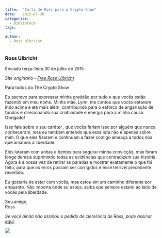 ```yaml
---
title:  "Carta de Ross para o Crypto Show"
date:   2015-07-30
categories:
  - Biblioteca
tags:
  -
author:
  - Ross Ulbricht
---
```



### Ross Ulbricht 


Enviado terça-feira,30 de julho de 2015

_Site originario - [Free Ross Ulbricht](https://freeross.org/crypto-show-letter-2015/)_

Para todos do The Crypto Show

Eu escrevo para expressar minha gratidão por tudo o que vocês estão fazendo em meu nome. Minha mãe, Lynn, me contou que vocês estavam indo acima e até mais além, contribuindo para o esforço de angariação de fundos e direcionando sua criatividade e energia para a minha causa. Obrigado!

Isso fala sobre o seu caráter , que vocês fariam isso por alguém que nunca conheceram, mas eu também entendo que essa luta não é apenas sobre mim. O que eles fizeram e continuam a fazer comigo ameaça a todos nós que amamos a liberdade.

Eles lutaram com unhas e dentes para segurar minha convicção, mas foram longe demais suprimindo todas as evidências que contradizem sua história. Agora é a nossa vez de retirar as paradas e mostrar exatamente o que foi feito, para que os erros possam ser corrigidos e esse terrível precedente revertido.

Eu gostaria de estar com vocês, mas estou em um caminho diferente por enquanto. Não importa onde eu esteja, saiba que sempre estarei ao lado de vocês pela liberdade.

Seu amigo,  
Ross

_Se você ainda não assinou o pedido de clemência de Ross, pode assinar_ [aqui](https://www.change.org/p/freerosspetition-we-seek-potus-s-clemency-for-ross-ulbricht-serving-double-life-for-a-website-realdonaldtrump-free-ross).

![](../pages/img/Letter_crypto-fundraiser.jpg)
